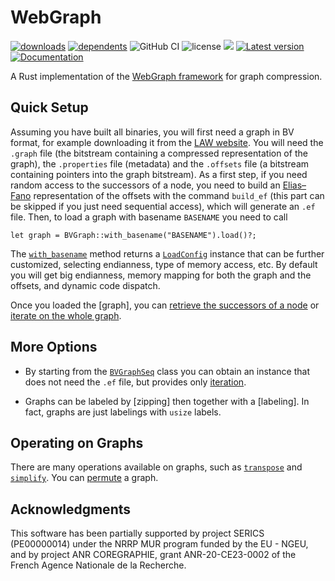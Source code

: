 # WebGraph

[![downloads](https://img.shields.io/crates/d/webgraph)](https://crates.io/crates/webgraph)
[![dependents](https://img.shields.io/librariesio/dependents/cargo/webgraph)](https://crates.io/crates/webgraph/reverse_dependencies)
![GitHub CI](https://github.com/vigna/webgraph-rs/actions/workflows/rust.yml/badge.svg)
![license](https://img.shields.io/crates/l/webgraph)
[![](https://tokei.rs/b1/github/vigna/webgraph-rs)](https://github.com/vigna/webgraph-rs)
[![Latest version](https://img.shields.io/crates/v/webgraph.svg)](https://crates.io/crates/webgraph)
[![Documentation](https://docs.rs/webgraph/badge.svg)](https://docs.rs/webgraph)

A Rust implementation of the [WebGraph framework] for graph compression.

## Quick Setup

Assuming you have built all binaries, you will first need a graph in BV format,
for example downloading it from the [LAW website]. You will need the `.graph`
file (the bitstream containing a compressed representation of the graph), the
`.properties` file (metadata) and the `.offsets` file (a bitstream containing
pointers into the graph bitstream). As a first step, if you need random access
to the successors of a node, you need to build an [Elias–Fano] representation of
the offsets with the command `build_ef` (this part can be skipped if you just
need sequential access), which will generate an `.ef` file. Then, to load a
graph with basename `BASENAME` you need to call

```[ignore]
let graph = BVGraph::with_basename("BASENAME").load()?;
```

The [`with_basename`] method returns a [`LoadConfig`] instance that can be
further customized, selecting endianness, type of memory access, etc. By default
you will get big endianness, memory mapping for both the graph and the offsets,
and dynamic code dispatch.

Once you loaded the [graph], you can [retrieve the successors of a node] or
[iterate on the whole graph].

## More Options

- By starting from the [`BVGraphSeq`] class you can obtain an instance that does
not need the `.ef` file, but provides only [iteration].

- Graphs can be labeled by [zipping] then together with a [labeling]. In fact,
  graphs are just labelings with `usize` labels.

## Operating on Graphs

There are many operations available on graphs, such as [`transpose`] and
[`simplify`]. You can [permute] a graph.

## Acknowledgments

This software has been partially supported by project SERICS (PE00000014) under
the NRRP MUR program funded by the EU - NGEU, and by project ANR COREGRAPHIE,
grant ANR-20-CE23-0002 of the French Agence Nationale de la Recherche.

[`transpose`]: <https://docs.rs/webgraph/latest/webgraph/transform/transpose/index.html>
[`simplify`]: <https://docs.rs/webgraph/latest/webgraph/transform/simplify/index.html>
[`with_basename`]: <https://docs.rs/webgraph/latest/webgraph/struct.BVGraph.html#method.with_basename>
[`BVGraphSeq`]: <https://docs.rs/webgraph/latest/webgraph/struct.BVGraphSeq.html>
[`LoadConfig`]: <https://docs.rs/webgraph/latest/webgraph/struct.LoadConfig.html>
[iterate on the whole graph]: <https://docs.rs/webgraph/latest/webgraph/trait/SequentialLabeling.html#method.iter>
[iteration]: <https://docs.rs/webgraph/latest/webgraph/trait/SequentialLabeling.html#method.iter>
[retrieve the successors of a node]: <https://docs.rs/webgraph/latest/webgraph/trait/RandomAccessGraph.html#method.successors>
[LAW website]: <http://law.di.unimi.it/>
[Elias–Fano]: <sux::dict::EliasFano>
[WebGraph framework]: <https://webgraph.di.unimi.it/>
[permute]: <https://docs.rs/webgraph/latest/webgraph/transform/permute/index.html>
